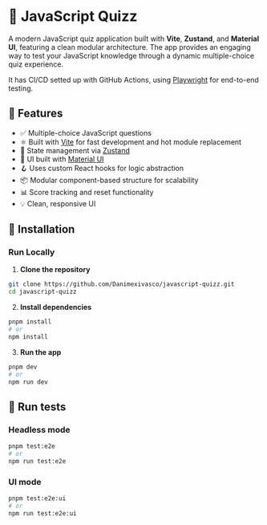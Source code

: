 # 🧠 JavaScript Quizz

A modern JavaScript quiz application built with **Vite**, **Zustand**, and **Material UI**, featuring a clean modular architecture. The app provides an engaging way to test your JavaScript knowledge through a dynamic multiple-choice quiz experience.

It has CI/CD setted up with GitHub Actions, using [Playwright](https://playwright.dev/) for end-to-end testing.

## 🌟 Features

- ✅ Multiple-choice JavaScript questions
- ⚛️ Built with [Vite](https://vitejs.dev/) for fast development and hot module replacement
- 🧠 State management via [Zustand](https://github.com/pmndrs/zustand)
- 🎨 UI built with [Material UI](https://mui.com/)
- 🪝 Uses custom React hooks for logic abstraction
- 📦 Modular component-based structure for scalability
- 📊 Score tracking and reset functionality
- 💡 Clean, responsive UI

## 🚀 Installation


### Run Locally

1. **Clone the repository**

```bash
git clone https://github.com/Danimexivasco/javascript-quizz.git
cd javascript-quizz
```

2. **Install dependencies**

```bash
pnpm install
# or
npm install
```

3. **Run the app**

```bash
pnpm dev
# or
npm run dev
```

## 🧪 Run tests

### Headless mode

```bash
pnpm test:e2e
# or
npm run test:e2e
```

### UI mode

```bash
pnpm test:e2e:ui
# or
npm run test:e2e:ui
``` 
